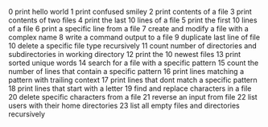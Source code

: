 0 print hello world
1 print confused smiley
2 print contents of a file
3 print contents of two files
4 print the last 10 lines of a file
5 print the first 10 lines of a file
6 print a specific line from a file
7 create and modify a file with a complex name
8 write a command output to a file
9 duplicate last line of file
10 delete a specific file type recursively
11 count number of directories and subdirectories in working directory
12 print the 10 newest files
13 print sorted unique words
14 search for a file with a specific pattern
15 count the number of lines that contain a specific pattern
16 print lines matching a pattern with trailing context
17 print lines that dont match a specific pattern
18 print lines that start with a letter
19 find and replace characters in a file
20 delete specific characters from a file
21 reverse an input from file
22 list users with their home directories
23 list all empty files and directories recursively
